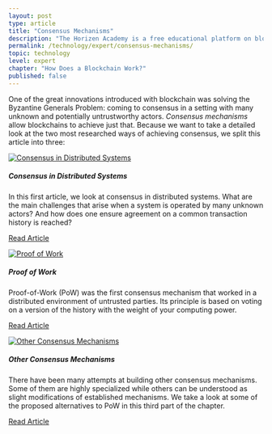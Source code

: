 ```yaml
---
layout: post
type: article
title: "Consensus Mechanisms"
description: "The Horizen Academy is a free educational platform on blockchain technology, cryptocurrency, and privacy. This chapter is is not available yet. We add content frequently, sign up for our newsletter for notifications when it's released."
permalink: /technology/expert/consensus-mechanisms/
topic: technology
level: expert
chapter: "How Does a Blockchain Work?"
published: false
---
```


One of the great innovations introduced with blockchain was solving the Byzantine Generals Problem: coming to consensus in a setting with many unknown and potentially untrustworthy actors. *Consensus mechanisms* allow blockchains to achieve just that.
Because we want to take a detailed look at the two most researched ways of achieving consensus, we split this article into three: 

<div class="row mt-5">
    <div class="col-md-3">
        <a href="{{ site.baseurl }}{% post_url /technology/expert/2022-02-05-1-consensus-in-distributed-systems %}">
            <img src="/assets/post_files/technology/expert/2.4.0-consensus/consensus.png" alt="Consensus in Distributed Systems" />
        </a>
    </div>
    <div class="col-md-9">
        <h5 class="intro-article-title">Consensus in Distributed Systems</h5>
        <p class="mb-1">
            In this first article, we look at consensus in distributed systems. What are the main challenges that arise when a system is operated by many unknown actors? And how does one ensure agreement on a common transaction history is reached?
        </p>
        <p class="mb-0">
            <a class="font-weight-bold" href="{{ site.baseurl }}{% post_url /technology/expert/2022-02-05-1-consensus-in-distributed-systems %}">Read Article</a>
        </p>
    </div>
</div>

<div class="row mt-5">
    <div class="col-md-3">
        <a href="{{ site.baseurl }}{% post_url /technology/expert/2022-02-05-2-proof-of-work %}">
            <img src="/assets/post_files/technology/expert/2.4.0-consensus/pow.png" alt="Proof of Work" />
        </a>
    </div>
    <div class="col-md-9">
        <h5 class="intro-article-title">Proof of Work</h5>
        <p class="mb-1">
            Proof-of-Work (PoW) was the first consensus mechanism that worked in a distributed environment of untrusted parties. Its principle is based on voting on a version of the history with the weight of your computing power.
        </p>
        <p class="mb-0">
            <a class="font-weight-bold" href="{{ site.baseurl }}{% post_url /technology/expert/2022-02-05-2-proof-of-work %}">Read Article</a>
        </p>
    </div>
</div>

<div class="row mt-5">
    <div class="col-md-3">
        <a href="{{ site.baseurl }}{% post_url /technology/expert/2022-02-05-3-other-consensus-mechanisms %}">
            <img src="/assets/post_files/technology/expert/2.4.0-consensus/other.png" alt="Other Consensus Mechanisms" />
        </a>
    </div>
    <div class="col-md-9">
        <h5 class="intro-article-title">Other Consensus Mechanisms</h5>
        <p class="mb-1">
            There have been many attempts at building other consensus mechanisms. Some of them are highly specialized while others can be understood as slight modifications of established mechanisms. We take a look at some of the proposed alternatives to PoW in this third part of the chapter.
        </p>
        <p class="mb-0">
            <a class="font-weight-bold" href="{{ site.baseurl }}{% post_url /technology/expert/2022-02-05-3-other-consensus-mechanisms %}">Read Article</a>
        </p>
    </div>
</div>
